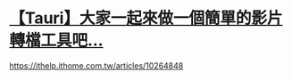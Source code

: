 # [【Tauri】大家一起來做一個簡單的影片轉檔工具吧…](https://william-weng.github.io/2025/07/tauri大家一起來做一個簡單的影片轉檔工具吧/)

https://ithelp.ithome.com.tw/articles/10264848